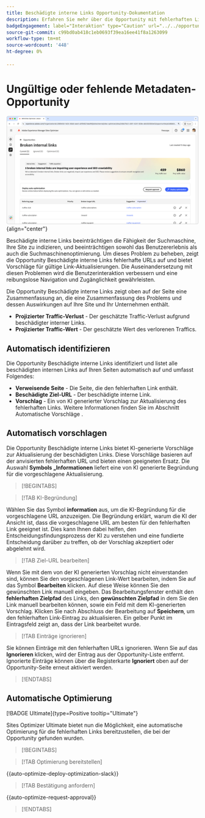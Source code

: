 ```yaml
---
title: Beschädigte interne Links Opportunity-Dokumentation
description: Erfahren Sie mehr über die Opportunity mit fehlerhaften Links und wie Sie sie zur Verbesserung der Interaktion mit Ihrer Website verwenden können.
badgeEngagement: label="Interaktion" type="Caution" url="../../opportunity-types/engagement.md" tooltip="Interaktion"
source-git-commit: c99bd0ab418c1eb0693f39ea16ee41f8a1263099
workflow-type: tm+mt
source-wordcount: '448'
ht-degree: 0%

---
```



# Ungültige oder fehlende Metadaten-Opportunity

![Gelegenheit für fehlerhafte interne Links](./assets/broken-internal-links/hero.png){align="center"}

Beschädigte interne Links beeinträchtigen die Fähigkeit der Suchmaschine, Ihre Site zu indizieren, und beeinträchtigen sowohl das Benutzererlebnis als auch die Suchmaschinenoptimierung. Um dieses Problem zu beheben, zeigt die Opportunity Beschädigte interne Links fehlerhafte URLs auf und bietet Vorschläge für gültige Link-Aktualisierungen. Die Auseinandersetzung mit diesen Problemen wird die Benutzerinteraktion verbessern und eine reibungslose Navigation und Zugänglichkeit gewährleisten.

Die Opportunity Beschädigte interne Links zeigt oben auf der Seite eine Zusammenfassung an, die eine Zusammenfassung des Problems und dessen Auswirkungen auf Ihre Site und Ihr Unternehmen enthält.

* **Projizierter Traffic-Verlust** - Der geschätzte Traffic-Verlust aufgrund beschädigter interner Links.
* **Projizierter Traffic-Wert** - Der geschätzte Wert des verlorenen Traffics.

## Automatisch identifizieren

<!---![Auto-identify broken internal links](./assets/missing-or-invalid-metadata/auto-identify.png){align="center"}-->

Die Opportunity Beschädigte interne Links identifiziert und listet alle beschädigten internen Links auf Ihren Seiten automatisch auf und umfasst Folgendes:

* **Verweisende Seite** - Die Seite, die den fehlerhaften Link enthält.
* **Beschädigte Ziel-URL** - Der beschädigte interne Link.
* **Vorschlag** - Ein von KI generierter Vorschlag zur Aktualisierung des fehlerhaften Links. Weitere Informationen finden Sie im Abschnitt Automatische Vorschläge .

## Automatisch vorschlagen

<!--![Auto-suggest broken internal links](./assets/broken-internal-links/auto-suggest.png){align="center"}-->

Die Opportunity Beschädigte interne Links bietet KI-generierte Vorschläge zur Aktualisierung der beschädigten Links. Diese Vorschläge basieren auf der anvisierten fehlerhaften URL und bieten einen geeigneten Ersatz. Die Auswahl **Symbols „Informationen** liefert eine von KI generierte Begründung für die vorgeschlagene Aktualisierung.


>[!BEGINTABS]

>[!TAB KI-Begründung]

<!--[AI rationale of broken internal links](./assets/broken-internal-links/auto-suggest-ai-rationale.png) -->

Wählen Sie das Symbol **information** aus, um die KI-Begründung für die vorgeschlagene URL anzuzeigen. Die Begründung erklärt, warum die KI der Ansicht ist, dass die vorgeschlagene URL am besten für den fehlerhaften Link geeignet ist. Dies kann Ihnen dabei helfen, den Entscheidungsfindungsprozess der KI zu verstehen und eine fundierte Entscheidung darüber zu treffen, ob der Vorschlag akzeptiert oder abgelehnt wird.

>[!TAB Ziel-URL bearbeiten]

<!--![Edit suggested URL of broken internal links](./assets/broken-internal-links/edit-target-url.png){align="center"}-->

Wenn Sie mit dem von der KI generierten Vorschlag nicht einverstanden sind, können Sie den vorgeschlagenen Link-Wert bearbeiten, indem Sie auf das Symbol **Bearbeiten** klicken. Auf diese Weise können Sie den gewünschten Link manuell eingeben. Das Bearbeitungsfenster enthält den **fehlerhaften Zielpfad** des Links, den **gewünschten Zielpfad** in dem Sie den Link manuell bearbeiten können, sowie ein Feld mit dem KI-generierten Vorschlag. Klicken Sie nach Abschluss der Bearbeitung auf **Speichern**, um den fehlerhaften Link-Eintrag zu aktualisieren. Ein gelber Punkt im Eintragsfeld zeigt an, dass der Link bearbeitet wurde.

>[!TAB Einträge ignorieren]

<!--![Ignore broken links](./assets/broken-internal-links/ignore.png){align="center"}-->

Sie können Einträge mit den fehlerhaften URLs ignorieren. Wenn Sie auf das **Ignorieren** klicken, wird der Eintrag aus der Opportunity-Liste entfernt. Ignorierte Einträge können über die Registerkarte **Ignoriert** oben auf der Opportunity-Seite erneut aktiviert werden.

>[!ENDTABS]


## Automatische Optimierung

[!BADGE Ultimate]{type=Positive tooltip="Ultimate"}

<!---![Auto-optimize suggested invalid or missing metadata](./assets/broken-internal-links/auto-optimize.png){align="center"}-->

Sites Optimizer Ultimate bietet nun die Möglichkeit, eine automatische Optimierung für die fehlerhaften Links bereitzustellen, die bei der Opportunity gefunden wurden. <!--- TBD-need more in-depth and opportunity specific information here. What does the auto-optimization do?-->


>[!BEGINTABS]

>[!TAB Optimierung bereitstellen]

{{auto-optimize-deploy-optimization-slack}}

>[!TAB Bestätigung anfordern]

{{auto-optimize-request-approval}}

>[!ENDTABS]

